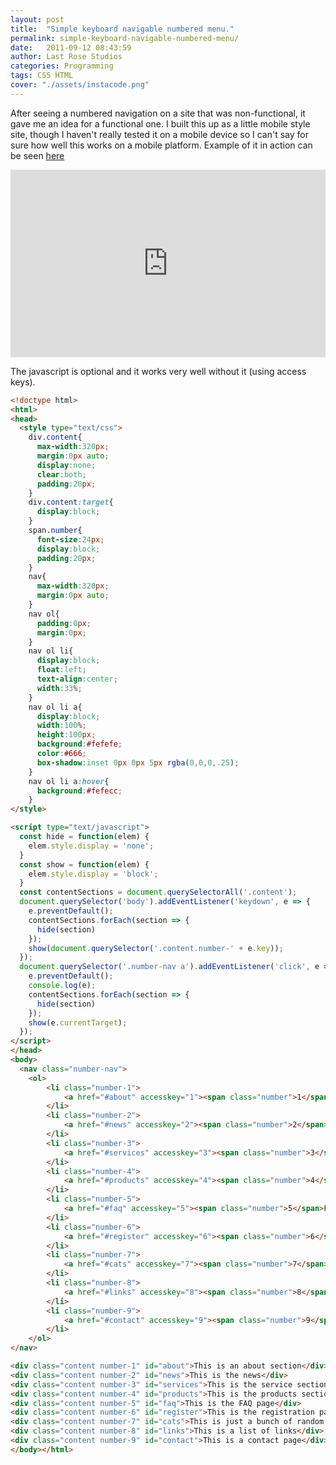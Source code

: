 ```yaml
---
layout: post
title:  "Simple keyboard navigable numbered menu."
permalink: simple-keyboard-navigable-numbered-menu/
date:   2011-09-12 08:43:59
author: Last Rose Studios
categories: Programming
tags: CSS HTML
cover: "./assets/instacode.png"
---
```


After seeing a numbered navigation on a site that was non-functional, it gave me an idea for a functional one. I built this up as a little mobile style site, though I haven't really tested it on a mobile device so I can't say for sure how well this works on a mobile platform. Example of it in action can be seen [here](https://jsfiddle.net/lastrose/JWUuL/embedded/result/)

<iframe src="https://jsfiddle.net/lastrose/JWUuL/embedded/result/" width="100%" height="300" frameborder="0" async allowfullscreen="allowfullscreen"></iframe>

The javascript is optional and it works very well without it (using access keys).

```html
<!doctype html>
<html>
<head>
  <style type="text/css">
    div.content{
      max-width:320px;
      margin:0px auto;
      display:none;
      clear:both;
      padding:20px;
    }
    div.content:target{
      display:block;
    }
    span.number{
      font-size:24px;
      display:block;
      padding:20px;
    }
    nav{
      max-width:320px;
      margin:0px auto;
    }
    nav ol{
      padding:0px;
      margin:0px;
    }
    nav ol li{
      display:block;
      float:left;
      text-align:center;
      width:33%;
    }
    nav ol li a{
      display:block;
      width:100%;
      height:100px;
      background:#fefefe;
      color:#666;
      box-shadow:inset 0px 0px 5px rgba(0,0,0,.25);
    }
    nav ol li a:hover{
      background:#fefecc;
    }
</style>

<script type="text/javascript">
  const hide = function(elem) {
    elem.style.display = 'none';
  }
  const show = function(elem) {
    elem.style.display = 'block';
  }
  const contentSections = document.querySelectorAll('.content');
  document.querySelector('body').addEventListener('keydown', e => {
    e.preventDefault();
    contentSections.forEach(section => {
      hide(section)
    });
    show(document.querySelector('.content.number-' + e.key));
  });
  document.querySelector('.number-nav a').addEventListener('click', e => {
    e.preventDefault();
    console.log(e);
    contentSections.forEach(section => {
      hide(section)
    });
    show(e.currentTarget);
  });
</script>
</head>
<body>
  <nav class="number-nav">
    <ol>
        <li class="number-1">
            <a href="#about" accesskey="1"><span class="number">1</span>About</a>
        </li>
        <li class="number-2">
            <a href="#news" accesskey="2"><span class="number">2</span>News</a>
        </li>
        <li class="number-3">
            <a href="#services" accesskey="3"><span class="number">3</span>Services</a>
        </li>
        <li class="number-4">
            <a href="#products" accesskey="4"><span class="number">4</span>Products</a>
        </li>
        <li class="number-5">
            <a href="#faq" accesskey="5"><span class="number">5</span>FAQ</a>
        </li>
        <li class="number-6">
            <a href="#register" accesskey="6"><span class="number">6</span>Register</a>
        </li>
        <li class="number-7">
            <a href="#cats" accesskey="7"><span class="number">7</span>Random Cats</a>
        </li>
        <li class="number-8">
            <a href="#links" accesskey="8"><span class="number">8</span>Links</a>
        </li>
        <li class="number-9">
            <a href="#contact" accesskey="9"><span class="number">9</span>Contact Us</a>
        </li>
    </ol>
</nav>

<div class="content number-1" id="about">This is an about section</div>
<div class="content number-2" id="news">This is the news</div>
<div class="content number-3" id="services">This is the service section</div>
<div class="content number-4" id="products">This is the products section</div>
<div class="content number-5" id="faq">This is the FAQ page</div>
<div class="content number-6" id="register">This is the registration page</div>
<div class="content number-7" id="cats">This is just a bunch of random cats</div>
<div class="content number-8" id="links">This is a list of links</div>
<div class="content number-9" id="contact">This is a contact page</div>
</body></html>
```